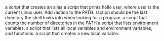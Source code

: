 a script that creates an alias
 a script that prints hello user, where user is the current Linux user.
Add /action to the PATH. /action should be the last directory the shell looks into when looking for a program.
 a script that counts the number of directories in the PATH
a script that lists environment variables.
a script that lists all local variables and environment variables, and functions.
 a script that creates a new local variable.
